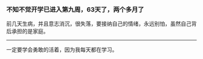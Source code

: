 ### 不知不觉开学已进入第九周，63天了，两个多月了
 前几天生病，并且意志消沉，很失落，要接纳自己的情绪，永远别怕，虽然自己背后承担的是家庭。
 ***
 一定要学会勇敢的活着，因为我每天都在学习。
 
